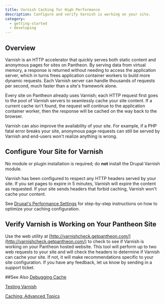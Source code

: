 ```yaml
---
title: Varnish Caching for High Performance
description: Configure and verify Varnish is working on your site.
category:
  - getting-started
  - developing
---
```

## Overview

Varnish is an HTTP accelerator that quickly serves both static content and anonymous pages for sites on Pantheon. By serving data from virtual memory, a response is returned without needing to access the application server, which in turns frees application container workers to build more dynamic requests. Each Varnish server can handle thousands of requests per second, much faster than a site's framework alone.  

Every site on Pantheon already uses Varnish; each HTTP request first goes to the pool of Varnish servers to seamlessly cache your site content. If a current cache isn't found, the request will continue to the application container worker, then the response will be cached on the way back to the browser.  

Varnish can also improve the availability of your site. For example, if a PHP fatal error breaks your site, anonymous page requests can still be served by Varnish and end-users won't realize anything is wrong.


## Configure Your Site for Varnish

No module or plugin installation is required; do **not** install the Drupal Varnish module.  

Varnish has been configured to respect any HTTP headers served by your site. If you set pages to expire in 5 minutes, Varnish will expire the content as requested. If your site sends headers that forbid caching, Varnish won't cache your content.  

See [Drupal's Performance Settings](/docs/articles/drupal/drupal-s-performance-and-caching-settings) for step-by-step instructions on how to optimize your caching configuration.

## Verify Varnish is Working on Your Pantheon Site

Use the web utility at [http://varnishcheck.getpantheon.com/](http://varnishcheck.getpantheon.com/) to check to see if Varnish is working on your Pantheon hosted website. This tool will perform up to two web requests to your site and will check the headers to determine if Varnish can cache your site. If not, it will make recommendations specific to your site configuration. If you have any feedback, let us know by sending in a support ticket.

##See Also
[Debugging Cache](/docs/articles/architecture/edge/varnish/debugging-cache/)

[Testing Varnish](/docs/articles/architecture/edge/varnish/testing-varnish/)

[Caching: Advanced Topics](/docs/articles/architecture/edge/varnish/caching-advancedtopics/)
